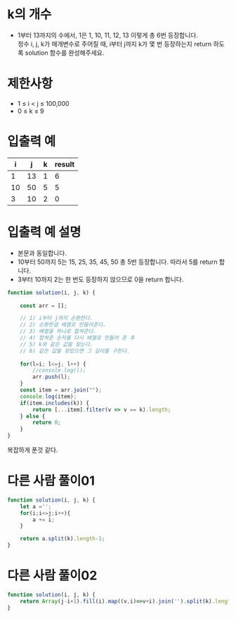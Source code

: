 # k의 개수
- 1부터 13까지의 수에서, 1은 1, 10, 11, 12, 13 이렇게 총 6번 등장합니다.  
정수 i, j, k가 매개변수로 주어질 때, i부터 j까지 k가 몇 번 등장하는지 return 하도록 solution 함수를 완성해주세요.



# 제한사항
- 1 ≤ i < j ≤ 100,000
- 0 ≤ k ≤ 9

# 입출력 예
| i | j | k | result |
| - | - | - | ------ |
| 1 | 13 | 1 | 6 |
| 10 | 50 | 5 | 5 |
| 3 | 10 | 2 | 0 |

# 입출력 예 설명
- 본문과 동일합니다.
- 10부터 50까지 5는 15, 25, 35, 45, 50 총 5번 등장합니다. 따라서 5를 return 합니다.
- 3부터 10까지 2는 한 번도 등장하지 않으므로 0을 return 합니다.

```javascript
function solution(i, j, k) {
    
    const arr = [];

    // 1) i부터 j까지 순환한다.
    // 2) 순환한걸 배열로 만들어준다.
    // 3) 배열을 하나로 합쳐준다.
    // 4) 합쳐준 숫자를 다시 배열로 만들어 준 후
    // 5) k와 같은 값을 찾는다.
    // 6) 같은 값을 찾았으면 그 길이를 구한다.
    
    for(l=i; l<=j; l++) {
        //console.log(l);
        arr.push(l);
    }
    const item = arr.join("");
    console.log(item);
    if(item.includes(k)) {
        return [...item].filter(v => v == k).length;
    } else {
        return 0;
    }
}
```
복잡하게 푼것 같다.

# 다른 사람 풀이01
```javascript
function solution(i, j, k) {
    let a ='';
    for(i;i<=j;i++){
        a += i;
    }

    return a.split(k).length-1;
}
```

# 다른 사람 풀이02
```javascript
function solution(i, j, k) {
    return Array(j-i+1).fill(i).map((v,i)=>v+i).join('').split(k).length-1;
}
```